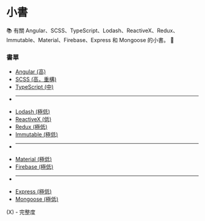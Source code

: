 # 小書

:books: 有關 Angular、SCSS、TypeScript、Lodash、ReactiveX、Redux、Immutable、Material、Firebase、Express 和 Mongoose 的小書。 :memo:

### 書單
* [Angular (高)](https://github.com/Shyam-Chen/Little-Books/blob/master/Angular/README.md)
* [SCSS (高，重構)](https://github.com/Shyam-Chen/Little-Books/blob/master/SCSS.md)
* [TypeScript (中)](https://github.com/Shyam-Chen/Little-Books/blob/master/TypeScript.md)
* ----------
* [Lodash (極低)](https://github.com/Shyam-Chen/Little-Books/blob/master/Lodash.md)
* [ReactiveX (低)](https://github.com/Shyam-Chen/Little-Books/blob/master/ReactiveX.md)
* [Redux (極低)](https://github.com/Shyam-Chen/Little-Books/blob/master/Redux.md)
* [Immutable (極低)](https://github.com/Shyam-Chen/Little-Books/blob/master/Immutable.md)
* ----------
* [Material (極低)](https://github.com/Shyam-Chen/Little-Books/blob/master/Material.md)
* [Firebase (極低)](https://github.com/Shyam-Chen/Little-Books/blob/master/Firebase.md)
* ----------
* [Express (極低)](https://github.com/Shyam-Chen/Little-Books/blob/master/Express.md)
* [Mongoose (極低)](https://github.com/Shyam-Chen/Little-Books/blob/master/Mongoose.md)

(X) - 完整度
